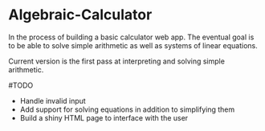 # Algebraic-Calculator

In the process of building a basic calculator web app. 
The eventual goal is to be able to solve simple arithmetic as well as systems of linear equations.

Current version is the first pass at interpreting and solving simple arithmetic. 

#TODO

* Handle invalid input
* Add support for solving equations in addition to simplifying them
* Build a shiny HTML page to interface with the user
